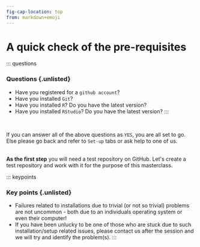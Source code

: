 ```yaml
---
fig-cap-location: top
from: markdown+emoji
---
```


# **A quick check of the pre-requisites**

::: questions
### **Questions** {.unlisted}

-   Have you registered for a `github account`?
-   Have you installed `Git`?
-   Have you installed `R`? Do you have the latest version?
-   Have you installed `RStudio`? Do you have the latest version?
:::

</br>

If you can answer all of the above questions as `YES`, you are all set to go. Else please go back and refer to `Set-up` tabs or ask help to one of us. <br><br>

**As the first step** you will need a test repository on GitHub. Let's create a test repository and work with it for the purpose of this masterclass. 

::: keypoints
### **Key points** {.unlisted}

-   Failures related to installations due to trivial (or not so trivial) problems are not uncommon - both due to an individuals operating system or even their computer!
-   If you have been unlucky to be one of those who are stuck due to such installation/setup related issues, please contact us after the session and we will try and identify the problem(s).
:::
